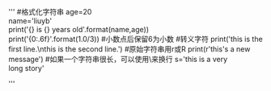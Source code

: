 '''
#格式化字符串
age=20                                          
name='liuyb'                                       
print('{} is {} years old'.format(name,age))   
print('{0:.6f}'.format(1.0/3)) #小数点后保留6为小数
#转义字符
print('this is the first line.\nthis is the second line.') 
#原始字符串用r或R
print(r'this's a new message')
#如果一个字符串很长，可以使用\来换行
s='this is a very \
long story'







'''
